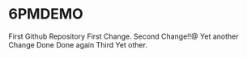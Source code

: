 # 6PMDEMO
First Github Repository
First Change.
Second Change!!@
Yet another Change
Done
Done again
Third
Yet other.
